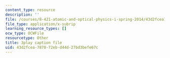 ```yaml
---
content_type: resource
description: ''
file: /courses/8-421-atomic-and-optical-physics-i-spring-2014/43d2fcea787872ebd44d27bd3befe67c_Fnsu19QD1D8.srt
file_type: application/x-subrip
learning_resource_types: []
ocw_type: OCWFile
resourcetype: Other
title: 3play caption file
uid: 43d2fcea-7878-72eb-d44d-27bd3befe67c
---
```

